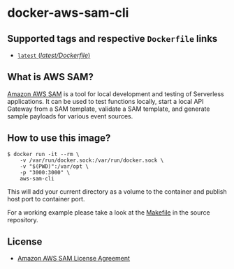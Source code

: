 
# docker-aws-sam-cli

## Supported tags and respective `Dockerfile` links

- [`latest` (*latest/Dockerfile*)](./Dockerfile)

## What is AWS SAM?

[Amazon AWS SAM](https://github.com/awslabs/aws-sam-cli/) is a tool for local development and testing of Serverless applications. It can be used to test functions locally, start a local API Gateway from a SAM template, validate a SAM template, and generate sample payloads for various event sources.

## How to use this image?

```console
$ docker run -it --rm \
	-v /var/run/docker.sock:/var/run/docker.sock \
	-v "$(PWD)":/var/opt \
	-p "3000:3000" \
	aws-sam-cli
```

This will add your current directory as a volume to the container and publish host port to container port.

For a working example please take a look at the [Makefile](./Makefile) in the source repository.

## License

- [Amazon AWS SAM License Agreement](https://github.com/awslabs/aws-sam-cli/blob/master/LICENSE)

